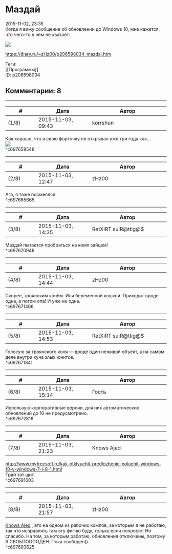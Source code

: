Маздай
======

  
2015-11-02, 23:35  
 Когда я вижу сообщение об обновлении до Windows 10, мне кажется, что чего-то в нём не хватает:   
   
  ![](http://i.imgur.com/PyZBBYP.png)    
  
<https://diary.ru/~zHz00/p206598034_mazdaj.htm>  
  
Теги:  
[[Программы]]  
ID: p206598034  


Комментарии: 8
--------------

  


---



|         #         |              Дата              |                     Автор                     |           ID           |
| --- | --- | --- | --- |
| (1/8) | 2015-11-03, 09:43 | korrshun | c697658548 |

  
 Как хорошо, что я свою форточку не открывал уже три года как...   
 ![](http://cs7002.vk.me/v7002372/eac2/1F9Y-M7QZiw.jpg)   
 ^c697658548

---



|         #         |              Дата              |                     Автор                     |           ID           |
| --- | --- | --- | --- |
| (2/8) | 2015-11-03, 12:47 | zHz00 | c697665665 |

  
 Ага, я тоже посмеялся.   
 ^c697665665

---



|         #         |              Дата              |                     Автор                     |           ID           |
| --- | --- | --- | --- |
| (3/8) | 2015-11-03, 14:35 | RetXiRT suiR@ttig@$ | c697670946 |

  
   Маздай  пытается пробраться на комп зайцем!    
 ^c697670946

---



|         #         |              Дата              |                     Автор                     |           ID           |
| --- | --- | --- | --- |
| (4/8) | 2015-11-03, 14:44 | zHz00 | c697671406 |

  
 Скорее, троянским конём. Или беременной кошкой. Приходит вроде одна, а потом опа! И уже не одна.   
 ^c697671406

---



|         #         |              Дата              |                     Автор                     |           ID           |
| --- | --- | --- | --- |
| (5/8) | 2015-11-03, 14:53 | RetXiRT suiR@ttig@$ | c697671841 |

  
  Голосую за троянского коня — вроде один неживой объект, а на самом деле внутри куча злых юнитов.    
 ^c697671841

---



|         #         |              Дата              |                     Автор                     |           ID           |
| --- | --- | --- | --- |
| (6/8) | 2015-11-03, 15:14 | Гость | c697672816 |

  
 Использую корпоративные версии, для них автоматических обновлений до 10 не предусмотрено.   
 ^c697672816

---



|         #         |              Дата              |                     Автор                     |           ID           |
| --- | --- | --- | --- |
| (7/8) | 2015-11-03, 21:23 | Knows Ajed | c697691603 |

  
 <http://www.myfreesoft.ru/kak-otklyuchit-predlozhenie-poluchit-windows-10-v-windows-7-i-8-1.html>   
 Трай зэт щит.   
 ^c697691603

---



|         #         |              Дата              |                     Автор                     |           ID           |
| --- | --- | --- | --- |
| (8/8) | 2015-11-03, 21:57 | zHz00 | c697693625 |

  
  [Knows Ajed](http://Who-Knows-Ajed.diary.ru "Who Knows Ajed?")  , это на одном из рабочих компов, за которым я не работаю, так что исправлять там эту фигню буду, только если попросят. Но спасибо. На том, за которым работаю, обновления отключены, поэтому Я СВОБОООООДЕН. Пока свободен)).   
 ^c697693625